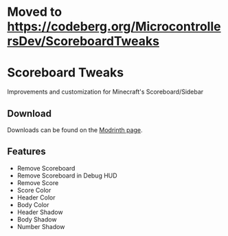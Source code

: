 # Moved to https://codeberg.org/MicrocontrollersDev/ScoreboardTweaks

# Scoreboard Tweaks

Improvements and customization for Minecraft's Scoreboard/Sidebar

## Download

Downloads can be found on the [Modrinth page](https://modrinth.com/mod/scoreboardtweaks).

## Features

- Remove Scoreboard
- Remove Scoreboard in Debug HUD
- Remove Score
- Score Color
- Header Color
- Body Color
- Header Shadow
- Body Shadow
- Number Shadow
